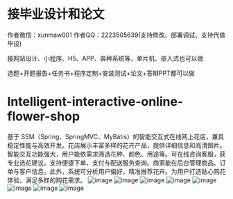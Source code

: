 # 接毕业设计和论文
作者微信：xunmaw001  作者QQ：2223505639(支持修改、部署调试、支持代做毕设)

接网站设计、小程序、H5、APP、各种系统等，单片机、嵌入式也可以做

选题+开题报告+任务书+程序定制+安装测试+论文+答辩PPT都可以做
# Intelligent-interactive-online-flower-shop
基于 SSM（Spring、SpringMVC、MyBatis）的智能交互式在线网上花店，兼具稳定性能与高效开发。花店展示丰富多样的花卉产品，提供详细信息和高清图片。智能交互功能强大，用户能依需求筛选花种、颜色、用途等。可在线咨询客服，获专业选花建议。支持便捷下单、支付与配送服务查询。商家能在后台管理商品、订单与客户信息。此外，系统可分析用户偏好，精准推荐花卉。为用户打造贴心购花体验，满足多样的购花需求。 
![image](https://github.com/user-attachments/assets/499ef1fa-bcd4-4ed0-92b6-584e82ea193c)
![image](https://github.com/user-attachments/assets/351fe3ba-75bc-47ef-9640-55539528772a)
![image](https://github.com/user-attachments/assets/00f048f1-36c3-4ddb-8f7f-9c8b210b1cfe)
![image](https://github.com/user-attachments/assets/4542bffc-7b2b-49de-bd72-cd4f5775bb3f)
![image](https://github.com/user-attachments/assets/5fc32c3d-7677-4b4e-8b62-95c92ce60912)
![image](https://github.com/user-attachments/assets/64eb29a8-5169-438e-bc8f-1225e4a7dd17)
![image](https://github.com/user-attachments/assets/adc87edc-9e85-4b56-b162-6395e8ae5355)
![image](https://github.com/user-attachments/assets/3e584059-e288-40fa-8a3d-ddff45d89644)
